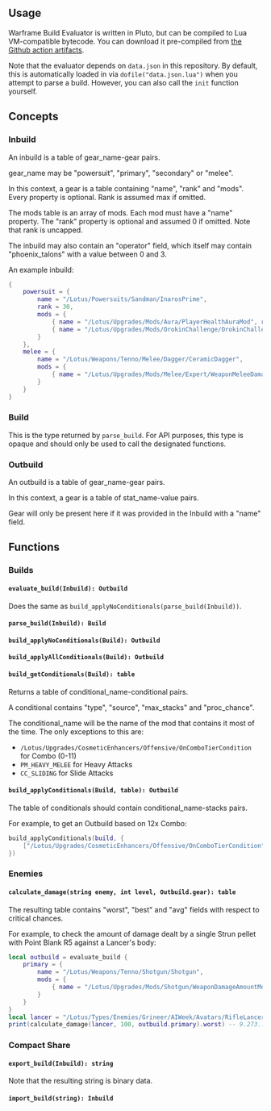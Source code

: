 ## Usage

Warframe Build Evaluator is written in Pluto, but can be compiled to Lua VM-compatible bytecode. You can download it pre-compiled from [the Github action artifacts](https://github.com/Sainan/warframe-build-evaluator/actions/workflows/test.yml).

Note that the evaluator depends on `data.json` in this repository. By default, this is automatically loaded in via `dofile("data.json.lua")` when you attempt to parse a build. However, you can also call the `init` function yourself.

## Concepts

### Inbuild

An inbuild is a table of gear_name-gear pairs.

gear_name may be "powersuit", "primary", "secondary" or "melee".

In this context, a gear is a table containing "name", "rank" and "mods". Every property is optional. Rank is assumed max if omitted.

The mods table is an array of mods. Each mod must have a "name" property. The "rank" property is optional and assumed 0 if omitted. Note that rank is uncapped.

The inbuild may also contain an "operator" field, which itself may contain "phoenix_talons" with a value between 0 and 3.

An example inbuild:

```lua
{
    powersuit = {
        name = "/Lotus/Powersuits/Sandman/InarosPrime",
        rank = 30,
        mods = {
            { name = "/Lotus/Upgrades/Mods/Aura/PlayerHealthAuraMod", rank = 5 }, -- Physique
            { name = "/Lotus/Upgrades/Mods/OrokinChallenge/OrokinChallengeModCollaboration", rank = 5 }, -- Coaction Drift
        }
    },
    melee = {
        name = "/Lotus/Weapons/Tenno/Melee/Dagger/CeramicDagger",
        mods = {
            { name = "/Lotus/Upgrades/Mods/Melee/Expert/WeaponMeleeDamageModExpert", rank = 10 }, -- Primed Pressure Point
        }
    }
}
```

### Build

This is the type returned by `parse_build`. For API purposes, this type is opaque and should only be used to call the designated functions.

### Outbuild

An outbuild is a table of gear_name-gear pairs.

In this context, a gear is a table of stat_name-value pairs.

Gear will only be present here if it was provided in the Inbuild with a "name" field.

## Functions

### Builds

#### `evaluate_build(Inbuild): Outbuild`

Does the same as `build_applyNoConditionals(parse_build(Inbuild))`.

#### `parse_build(Inbuild): Build`

#### `build_applyNoConditionals(Build): Outbuild`

#### `build_applyAllConditionals(Build): Outbuild`

#### `build_getConditionals(Build): table`

Returns a table of conditional_name-conditional pairs.

A conditional contains "type", "source", "max_stacks" and "proc_chance".

The conditional_name will be the name of the mod that contains it most of the time. The only exceptions to this are:
- `/Lotus/Upgrades/CosmeticEnhancers/Offensive/OnComboTierCondition` for Combo (0-11)
- `PM_HEAVY_MELEE` for Heavy Attacks
- `CC_SLIDING` for Slide Attacks

#### `build_applyConditionals(Build, table): Outbuild`

The table of conditionals should contain conditional_name-stacks pairs.

For example, to get an Outbuild based on 12x Combo:

```lua
build_applyConditionals(build, {
    ["/Lotus/Upgrades/CosmeticEnhancers/Offensive/OnComboTierCondition"] = 11
})
```

### Enemies

#### `calculate_damage(string enemy, int level, Outbuild.gear): table`

The resulting table contains "worst", "best" and "avg" fields with respect to critical chances.

For example, to check the amount of damage dealt by a single Strun pellet with Point Blank R5 against a Lancer's body:

```lua
local outbuild = evaluate_build {
    primary = {
        name = "/Lotus/Weapons/Tenno/Shotgun/Shotgun",
        mods = {
            { name = "/Lotus/Upgrades/Mods/Shotgun/WeaponDamageAmountMod", rank = 5 }
        }
    }
}
local lancer = "/Lotus/Types/Enemies/Grineer/AIWeek/Avatars/RifleLancerAvatar"
print(calculate_damage(lancer, 100, outbuild.primary).worst) -- 9.273...
```

### Compact Share

#### `export_build(Inbuild): string`

Note that the resulting string is binary data.

#### `import_build(string): Inbuild`
